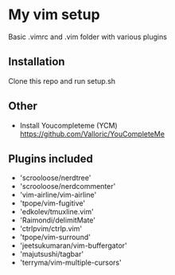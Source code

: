 # My vim setup
Basic .vimrc and .vim folder with various plugins

## Installation
Clone this repo and run setup.sh

## Other
- Install Youcompleteme (YCM) https://github.com/Valloric/YouCompleteMe

## Plugins included
- 'scrooloose/nerdtree'
- 'scrooloose/nerdcommenter'
- 'vim-airline/vim-airline'
- 'tpope/vim-fugitive'
- 'edkolev/tmuxline.vim'
- 'Raimondi/delimitMate'
- 'ctrlpvim/ctrlp.vim'
- 'tpope/vim-surround'
- 'jeetsukumaran/vim-buffergator'
- 'majutsushi/tagbar'
- 'terryma/vim-multiple-cursors'
